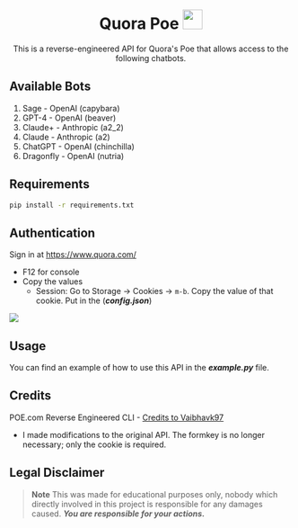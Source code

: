 <div align="center">

# Quora Poe <img src="https://qsf.cf2.quoracdn.net/-4-images.favicon-new.ico-26-07ecf7cd341b6919.ico" width="35px">
This is a reverse-engineered API for Quora's Poe that allows access to the following chatbots.

</div>

## **Available Bots**
1. Sage - OpenAI (capybara)
2. GPT-4 - OpenAI (beaver)
3. Claude+ - Anthropic (a2_2)
4. Claude - Anthropic (a2)
5. ChatGPT - OpenAI (chinchilla)
6. Dragonfly - OpenAI (nutria)

## **Requirements**
```sh
pip install -r requirements.txt
```

## **Authentication**

Sign in at https://www.quora.com/
-   F12 for console
-   Copy the values
    -   Session: Go to Storage → Cookies → `m-b`. Copy the value of that cookie. Put in the (_**config.json**_)

<img src="https://github.com/x404xx/POE-Api/assets/114883816/e306aebf-961b-4e69-9c6c-9214040c8124" width="auto" height="auto">

## **Usage**

You can find an example of how to use this API in the _**example.py**_ file.

## **Credits**

POE.com Reverse Engineered CLI - [Credits to Vaibhavk97](https://github.com/vaibhavk97/Poe)
- I made modifications to the original API. The formkey is no longer necessary; only the cookie is required.

## **Legal Disclaimer**

> **Note**
> This was made for educational purposes only, nobody which directly involved in this project is responsible for any damages caused. **_You are responsible for your actions._**
